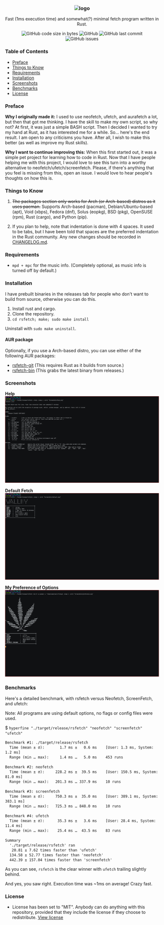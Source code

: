 <h3 align="center"><img src="https://raw.githubusercontent.com/rsfetch/rsfetch/master/Screenshots/logo.jpg" alt="logo" height="100px"></h3>
<p align="center">Fast (1ms execution time) and somewhat(?) minimal fetch program written in Rust.</p>

<p align="center">
<img alt="GitHub code size in bytes" src="https://img.shields.io/github/languages/code-size/rsfetch/rsfetch.svg">
<img alt="GitHub" src="https://img.shields.io/github/license/rsfetch/rsfetch.svg">
<img alt="GitHub last commit" src="https://img.shields.io/github/last-commit/rsfetch/rsfetch.svg">
<img alt="GitHub issues" src="https://img.shields.io/github/issues/rsfetch/rsfetch.svg?color=gren">
</p>

### Table of Contents
* [Preface](#preface)
* [Things to Know](#things-to-know)
* [Requirements](#requirements)
* [Installation](#installation)
* [Screenshots](#screenshots)
* [Benchmarks](#benchmarks)
* [License](#license)

### Preface

**Why I originally made it:** I used to use neofetch, ufetch, and 
aurafetch a lot, but then that got me thinking. I have the skill to make
 my own script, so why not? At first, it was just a simple BASH script. 
Then I decided I wanted to try my hand at Rust, as it has interested me 
for a while. So... here's the end result. I am open to any criticisms 
you have. After all, I wish to make this better (as well as improve my 
Rust skills).

**Why I want to continue improving this:** When this first started out, it 
was a simple pet project for learning how to code in Rust. Now that I have
people helping me with this project, I would love to see this turn into a
worthy alternative to neofetch/ufetch/screenfetch. Please, if there's anything 
that you feel is missing from this, open an issue. I would love to hear people's
thoughts on how this is.

### Things to Know

1. ~~The packages section only works for Arch (or Arch-based) distros as it uses pacman.~~ Supports Arch-based (pacman), Debian/Ubuntu-based (apt), Void (xbps), Fedora (dnf), Solus (eopkg), BSD (pkg), OpenSUSE (rpm), Rust (cargo), and Python (pip).

2. If you plan to help, note that indentation is done with 4 spaces. It used to be tabs, but I have been told that spaces are the preferred indentation in the Rust community. Any new changes should be recorded in [CHANGELOG.md](CHANGELOG.md).

### Requirements
- `mpd + mpc` for the music info. (Completely optional, as music info is turned off by default.)

### Installation
I have prebuilt binaries in the releases tab for people who don't want to build from source, otherwise you can do this.

1. Install rust and cargo.
2. Clone the repository.
3. `cd rsfetch; make; sudo make install`

Uninstall with `sudo make uninstall`.

#### AUR package
Optionally, if you use a Arch-based distro, you can use either of the following AUR packages:
- [rsfetch-git](https://aur.archlinux.org/packages/rsfetch-git/) (This requires Rust as it builds from source.)
- [rsfetch-bin](https://aur.archlinux.org/packages/rsfetch-bin/) (This grabs the latest binary from releases.)

### Screenshots

**Help**
![Help](Screenshots/help.png?raw=true "Help")

**Default Fetch**
![Default](Screenshots/default.png?raw=true "Default")

**My Preference of Options**
![Default](Screenshots/preference.png?raw=true "Preference")

### Benchmarks

Here's a detailed benchmark, with rsfetch versus Neofetch, ScreenFetch, and ufetch:

Note: All programs are using default options, no flags or config files were used.

$ `hyperfine "./target/release/rsfetch" "neofetch" "screenfetch" "ufetch"`

```
Benchmark #1: ./target/release/rsfetch
  Time (mean ± σ):       1.7 ms ±   0.6 ms    [User: 1.3 ms, System: 1.2 ms]
  Range (min … max):     1.4 ms …   5.0 ms    453 runs
 
Benchmark #2: neofetch
  Time (mean ± σ):     228.2 ms ±  39.5 ms    [User: 150.5 ms, System: 81.0 ms]
  Range (min … max):   201.3 ms … 337.9 ms    10 runs
 
Benchmark #3: screenfetch
  Time (mean ± σ):     750.3 ms ±  35.0 ms    [User: 389.1 ms, System: 383.1 ms]
  Range (min … max):   725.3 ms … 848.0 ms    10 runs
 
Benchmark #4: ufetch
  Time (mean ± σ):      35.3 ms ±   3.6 ms    [User: 28.4 ms, System: 11.4 ms]
  Range (min … max):    25.4 ms …  43.5 ms    83 runs
 
Summary
  './target/release/rsfetch' ran
   20.81 ± 7.62 times faster than 'ufetch'
  134.58 ± 52.77 times faster than 'neofetch'
  442.39 ± 157.04 times faster than 'screenfetch'
```
As you can see, `rsfetch` is the clear winner with `ufetch` trailing slightly behind.  

And yes, you saw right. Execution time was ~1ms on average! Crazy fast.

### License

- License has been set to "MIT". Anybody can do anything with this repository, provided that they include the license if they choose to redistribute. [View license](https://raw.githubusercontent.com/rsfetch/rsfetch/master/LICENSE)
